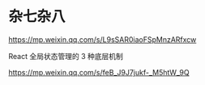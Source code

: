 # 杂七杂八





https://mp.weixin.qq.com/s/L9sSAR0iaoFSpMnzARfxcw





React 全局状态管理的 3 种底层机制

https://mp.weixin.qq.com/s/feB_J9J7jukf-_M5htW_9Q